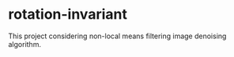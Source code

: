 rotation-invariant
==================

This project considering non-local means filtering image denoising algorithm.
